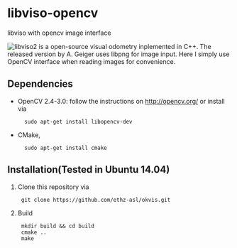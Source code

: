 # libviso-opencv
libviso with opencv image interface

![libviso2](http://www.cvlibs.net/software/libviso/) is a open-source visual odometry inplemented in C++. The released version by A. Geiger uses libpng for image input. Here I simply use OpenCV interface when reading images for convenience.

## Dependencies
* OpenCV 2.4-3.0: follow the instructions on http://opencv.org/ or install 
  via 

        sudo apt-get install libopencv-dev
  
* CMake,

        sudo apt-get install cmake
        
        
## Installation(Tested in Ubuntu 14.04)
1. Clone this repository via 

        git clone https://github.com/ethz-asl/okvis.git

2. Build

        mkdir build && cd build
        cmake ..
        make
      
